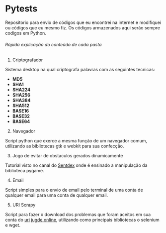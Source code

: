 # Pytests

Repositorio para envio de códigos que eu encontrei na internet e modifiquei ou códigos que eu mesmo fiz.
Os códigos armazenados aqui serão sempre codigos em Python.

###### Rápida explicação do conteúdo de cada pasta

1. Criptografador

  Sistema desktop na qual criptografa palavras com as seguintes tecnicas:
  * **MD5**
  * **SHA1**
  * **SHA224** 
  * **SHA256**
  * **SHA384** 
  * **SHA512**
  * **BASE16** 
  * **BASE32**
  * **BASE64**
  
2. Navegador

  Script python que exerce a mesma função de um navegador comum, utilizando as bibliotecas gtk e webkit para 
  sua confecção. 

3. Jogo de evitar de obstaculos gerados dinamicamente

  Tutorial visto no canal do [Sentdex](https://www.youtube.com/user/sentdex) onde é ensinado a manipulação da 
  biblioteca pygame.

4. Email
  
  Script simples para o envio de email pelo terminal de uma conta de qualquer email para uma conta de qualquer       email.

5. URI Scrapy
  
  Script para fazer o download dos problemas que foram aceitos em sua conta do [uri jugde online](https://www.urionlinejudge.com.br), utilizando como principais bibliotecas o selenium e wget.
